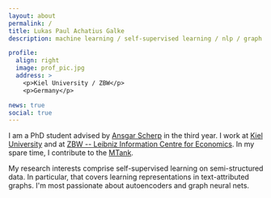 ```yaml
---
layout: about
permalink: /
title: Lukas Paul Achatius Galke
description: machine learning / self-supervised learning / nlp / graph neural nets

profile:
  align: right
  image: prof_pic.jpg
  address: >
    <p>Kiel University / ZBW</p>
    <p>Germany</p>

news: true
social: true
---
```


I am a PhD student advised by [Ansgar
Scherp](http://ansgarscherp.net) in the third year. I work at [Kiel
University](https://www.uni-kiel.de/en) and at [ZBW -- Leibniz Information
Centre for Economics](https://zbw.eu). In my spare time, I contribute to the
[MTank](https://www.themtank.org/).

My research interests comprise self-supervised learning on semi-structured data.
In particular, that covers learning representations in text-attributed graphs.
I'm most passionate about autoencoders and graph neural nets.
